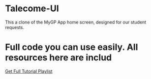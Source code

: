 # Talecome-UI
This a clone of the MyGP App home screen, designed for our student requests.
# Full code you can use easily. All resources here are includ
[Get Full Tutorial Playlist](https://www.youtube.com/watch?v=F7lhklIX_b4&list=PLOyG3f2G-YrfAaPP5Ly-WAqbxTkhRgezq&ab_channel=TechHarvestBD)
